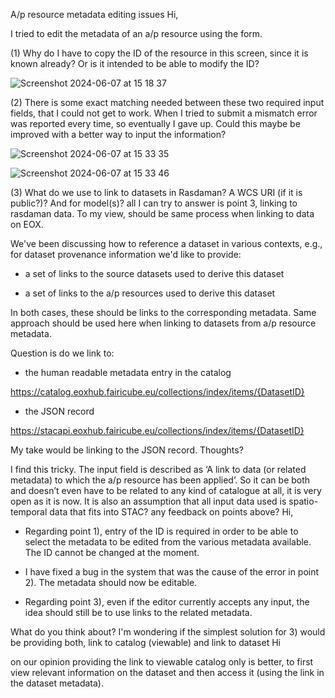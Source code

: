 A/p resource metadata editing issues
Hi,

I tried to edit the metadata of an a/p resource using the form.

(1) Why do I have to copy the ID of the resource in this screen, since it is known already? Or is it intended to be able to modify the ID?

![Screenshot 2024-06-07 at 15 18 37](https://github.com/FAIRiCUBE/FAIRiCUBE-Hub-issue-tracker/assets/1943289/2934c941-004e-4b4a-816a-a8568871e66b)

(2) There is some  exact matching needed between these two required input fields, that I could not get to work. When I tried to submit a mismatch error was reported every time, so eventually I gave up. Could this maybe be improved with a better way to input the information? 

![Screenshot 2024-06-07 at 15 33 35](https://github.com/FAIRiCUBE/FAIRiCUBE-Hub-issue-tracker/assets/1943289/503a2ca7-b39c-4efc-8302-95091eca9b3d)

![Screenshot 2024-06-07 at 15 33 46](https://github.com/FAIRiCUBE/FAIRiCUBE-Hub-issue-tracker/assets/1943289/2605b820-5638-4be4-b3be-9ff4c5829526)

(3) What do we use to link to datasets in Rasdaman? A WCS URI (if it is public?)? And for model(s)? all I can try to answer is point 3, linking to rasdaman data. To my view, should be same process when linking to data on EOX.

We've been discussing how to reference a dataset in various contexts, e.g., for dataset provenance information we'd like to provide:
- a set of links to the source datasets used to derive this dataset 
- a set of links to the a/p resources used to derive this dataset

In both cases, these should be links to the corresponding metadata. Same approach should be used here when linking to datasets from a/p resource metadata.

Question is do we link to:
- the human readable metadata entry in the catalog 
https://catalog.eoxhub.fairicube.eu/collections/index/items/{DatasetID}
- the JSON record 
https://stacapi.eoxhub.fairicube.eu/collections/index/items/{DatasetID}

My take would be linking to the JSON record. Thoughts?

I find this tricky. The input field is described as ‘A link to data (or related metadata) to which the a/p resource has been applied’. So it can be both and doesn’t even have to be related to any kind of catalogue at all, it is very open as it is now. It is also an assumption that all input data used is spatio-temporal data that fits into STAC? any feedback on points above?
Hi,

- Regarding point 1), entry of the ID is required in order to be able to select the metadata to be edited from the various metadata available. The ID cannot be changed at the moment.
- I have fixed a bug in the system that was the cause of the error in point 2). The metadata should now be editable.
- Regarding point 3), even if the editor currently accepts any input, the idea should still be to use links to the related metadata.

What do you think about?
I'm wondering if the simplest solution for 3) would be providing both, link to catalog (viewable) and link to dataset
Hi
on our opinion providing the link to viewable catalog only is better, to first view relevant information on the dataset and then access it (using the link in the dataset metadata).